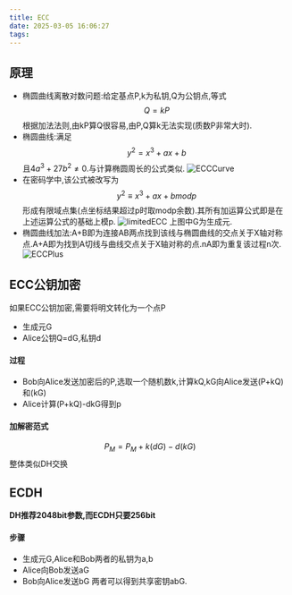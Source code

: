 ```yaml
---
title: ECC
date: 2025-03-05 16:06:27
tags:
---
```

## 原理
* 椭圆曲线离散对数问题:给定基点P,k为私钥,Q为公钥点,等式$$ Q=kP$$根据加法法则,由kP算Q很容易,由P,Q算k无法实现(质数P非常大时).
* 椭圆曲线:满足$$y^2=x^3+ax+b$$且$4a^3+27b^2\neq0$.与计算椭圆周长的公式类似.
![ECCCurve](/images/ECC.png)
* 在密码学中,该公式被改写为$$y^2 \equiv x^3+ax+b mod p$$形成有限域点集(点坐标结果超过p时取modp余数).其所有加运算公式即是在上述运算公式的基础上模p.
![limitedECC](/images/limitedECC.png)
上图中G为生成元.
* 椭圆曲线加法:A+B即为连接AB两点找到该线与椭圆曲线的交点关于X轴对称点.A+A即为找到A切线与曲线交点关于X轴对称的点.nA即为重复该过程n次.
![ECCPlus](/images/ECCPluse.png)
## ECC公钥加密
如果ECC公钥加密,需要将明文转化为一个点P
* 生成元G
* Alice公钥Q=dG,私钥d
#### **过程**
* Bob向Alice发送加密后的P,选取一个随机数k,计算kQ,kG向Alice发送(P+kQ)和(kG)
* Alice计算(P+kQ)-dkG得到p
#### **加解密范式**
  $$
  P_M = P_M+k(dG) - d(kG)
  $$
整体类似DH交换

## ECDH
**DH推荐2048bit参数,而ECDH只要256bit**
#### 步骤
* 生成元G,Alice和Bob两者的私钥为a,b
* Alice向Bob发送aG
* Bob向Alice发送bG
两者可以得到共享密钥abG.
